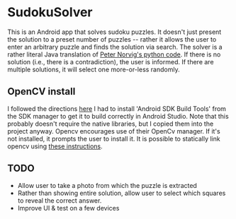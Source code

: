 # SudokuSolver

This is an Android app that solves sudoku puzzles. It doesn't just present the solution to a preset number of 
puzzles -- rather it allows the user to enter an arbitrary puzzle and finds the solution via search. The solver
is a rather literal Java translation of [Peter Norvig's python code](http://norvig.com/sudoku.html). If there is 
no solution (i.e., there is a contradiction), the user is informed. If there are multiple solutions, it will 
select one more-or-less randomly.

## OpenCV install
I followed the directions [here](https://blog.hig.no/gtl/2015/10/01/android-studio-opencv/)
I had to install 'Android SDK Build Tools' from the SDK manager to get it to build correctly in Android Studio.
Note that this probably doesn't require the native libraries, but I copied them into the project anyway.
Opencv encourages use of their OpenCv manager. If it's not installed, it prompts the user to install it. It is possible to statically link opencv using [these instructions](http://docs.opencv.org/2.4/doc/tutorials/introduction/android_binary_package/dev_with_OCV_on_Android.html?highlight=static%2520initialization#application-development-with-static-initialization).

## TODO
* Allow user to take a photo from which the puzzle is extracted
* Rather than showing entire solution, allow user to select which squares to reveal the correct answer.
* Improve UI & test on a few devices

